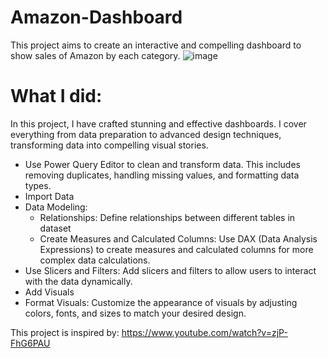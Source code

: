 # Amazon-Dashboard
This project aims to create an interactive and compelling dashboard to show sales of Amazon by each category.
![image](https://github.com/user-attachments/assets/a2c0f248-8b2e-44dd-aae7-5daf0528a645)

# What I did:
In this project, I have crafted stunning and effective dashboards. I cover everything from data preparation to advanced design techniques, transforming data into compelling visual stories. 
- Use Power Query Editor to clean and transform data. This includes removing duplicates, handling missing values, and formatting data types.
- Import Data
- Data Modeling:
    - Relationships: Define relationships between different tables in dataset
   - Create Measures and Calculated Columns: Use DAX (Data Analysis Expressions) to create measures and calculated columns for more complex data calculations.
- Use Slicers and Filters: Add slicers and filters to allow users to interact with the data dynamically.
- Add Visuals
- Format Visuals: Customize the appearance of visuals by adjusting colors, fonts, and sizes to match your desired design.

This project is inspired by: https://www.youtube.com/watch?v=zjP-FhG6PAU
